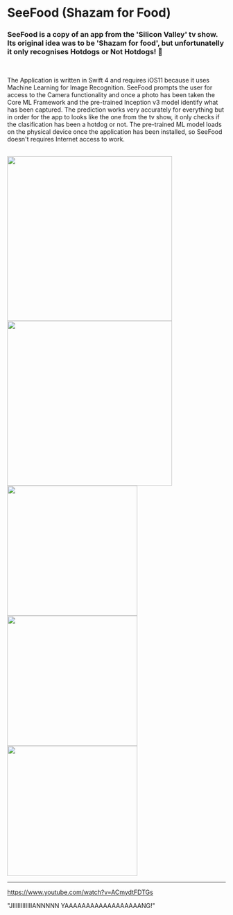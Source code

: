 # SeeFood (Shazam for Food)


### SeeFood is a copy of an app from the 'Silicon Valley' tv show. Its original idea was to be 'Shazam for food', but unfortunatelly it only recognises Hotdogs or Not Hotdogs! 🤔

<br />

The Application is written in Swift 4 and requires iOS11 because it uses Machine Learning for Image Recognition. SeeFood prompts the user for access to the Camera functionality and once a photo has been taken the Core ML Framework and the pre-trained Inception v3 model identify what has been captured. The prediction works very accurately for everything but in order for the app to looks like the one from the tv show, it only checks if the clasification has been a hotdog or not. The pre-trained ML model loads on the physical device once the application has been installed, so SeeFood doesn't requires Internet access to work.

<br />

<img src="https://user-images.githubusercontent.com/13811965/33698001-7951db96-db12-11e7-9c45-dee2e0f53a1a.png" width="380">

<img src="https://user-images.githubusercontent.com/13811965/33723823-5cceacb0-db76-11e7-8c39-7b692725d586.png" width="380">

<img src="https://user-images.githubusercontent.com/13811965/33697998-78f8d776-db12-11e7-93a0-cad98b242604.PNG" width="300">

<img src="https://user-images.githubusercontent.com/13811965/33697999-7917baf6-db12-11e7-94f1-cba87ecbcbf2.PNG" width="300">

<img src="https://user-images.githubusercontent.com/13811965/33697997-78d6c172-db12-11e7-8cef-6adedbcad766.PNG" width="300">


---
https://www.youtube.com/watch?v=ACmydtFDTGs

"JIIIIIIIIIIIIANNNNN YAAAAAAAAAAAAAAAAAANG!"
